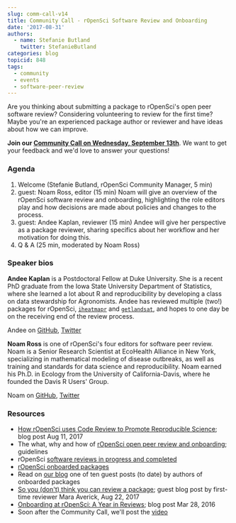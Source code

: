 ```yaml
---
slug: comm-call-v14
title: Community Call - rOpenSci Software Review and Onboarding
date: '2017-08-31'
authors:
  - name: Stefanie Butland
    twitter: StefanieButland
categories: blog
topicid: 848
tags:
  - community
  - events
  - software-peer-review
---
```


Are you thinking about submitting a package to rOpenSci's open peer software review? Considering volunteering to review for the first time? Maybe you're an experienced package author or reviewer and have ideas about how we can improve.

**Join our [Community Call on Wednesday, September 13th](https://github.com/ropensci/commcalls/issues/15)**. We want to get your feedback and we'd love to answer your questions!

### Agenda

1. Welcome (Stefanie Butland, rOpenSci Community Manager, 5 min)
2. guest: Noam Ross, editor (15 min)
Noam will give an overview of the rOpenSci software review and onboarding, highlighting the role editors play and how decisions are made about policies and changes to the process.
3. guest: Andee Kaplan, reviewer (15 min)
Andee will give her perspective as a package reviewer, sharing specifics about her workflow and her motivation for doing this.
4. Q & A (25 min, moderated by Noam Ross)

### Speaker bios

**Andee Kaplan** is a Postdoctoral Fellow at Duke University. She is a recent PhD graduate from the Iowa State University Department of Statistics, where she learned a lot about R and reproducibility by developing a class on data stewardship for Agronomists. Andee has reviewed multiple (two!) packages for rOpenSci, [`iheatmapr`](https://github.com/ropensci/software-review/issues/107) and [`getlandsat`](https://github.com/ropensci/software-review/issues/58), and hopes to one day be on the receiving end of the review process.

Andee on [GitHub](https://github.com/andeek), [Twitter](https://twitter.com/andeekaplan)

**Noam Ross** is one of rOpenSci's four editors for software peer review. Noam is a Senior Research Scientist at EcoHealth Alliance in New York, specializing in mathematical modeling of disease outbreaks, as well as training and standards for data science and reproducibility. Noam earned his Ph.D. in Ecology from the University of California-Davis, where he founded the Davis R Users' Group.

Noam on [GitHub](https://github.com/noamross), [Twitter](https://twitter.com/noamross)


### Resources

- [How rOpenSci uses Code Review to Promote Reproducible Science](https://www.numfocus.org/blog/how-ropensci-uses-code-review-to-promote-reproducible-science/); blog post Aug 11, 2017
- The what, why and how of [rOpenSci open peer review and onboarding](https://ropensci.org/software-review/); guidelines
- rOpenSci [software reviews in progress and completed](https://github.com/ropensci/software-review/issues)
- [rOpenSci onboarded packages](https://ropensci.org/packages/)
- Read on [our blog](https://ropensci.org/blog/) one of ten guest posts (to date) by authors of onboarded packages
- [So you (don't) think you can review a package](https://ropensci.org/blog/blog/2017/08/22/first-package-review); guest blog post by first-time reviewer Mara Averick, Aug 22, 2017
- [Onboarding at rOpenSci: A Year in Reviews](https://ropensci.org/blog/blog/2016/03/28/software-review); blog post Mar 28, 2016
- Soon after the Community Call, we'll post the [video](https://vimeo.com/ropensci/videos)
